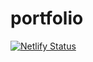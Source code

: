 # portfolio
[![Netlify Status](https://api.netlify.com/api/v1/badges/dd71f92b-983a-4642-bf7f-c95152941777/deploy-status)](https://app.netlify.com/sites/hkmcclendon/deploys)

